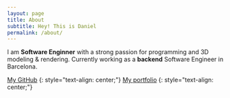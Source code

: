 ```yaml
---
layout: page
title: About
subtitle: Hey! This is Daniel
permalink: /about/
---
```


I am **Software Enginner** with a strong passion for programming and 3D modeling & rendering.
Currently working as a **backend** Software Engineer in Barcelona.

[My GitHub](http://github.com/limiaspasdaniel)
{: style="text-align: center;"}
[My portfolio](https://www.artstation.com/artist/daniellimia)
{: style="text-align: center;"}
